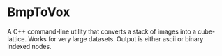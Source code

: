# BmpToVox
A C++ command-line utility that converts a stack of images into a cube-lattice. Works for very large datasets. Output is either ascii or binary indexed nodes.
